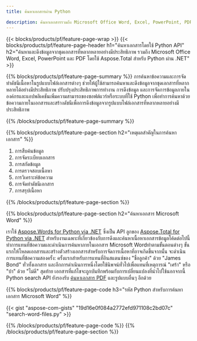 ```yaml
---
title: ค้นหาเอกสารผ่าน Python

description: ค้นหาเอกสารรวมถึง Microsoft Office Word, Excel, PowerPoint, PDF ผ่านแอปพลิเคชัน Python ของคุณ ค้นหาเอกสารออนไลน์ผ่านแอพ
---
```


{{< blocks/products/pf/feature-page-wrap >}}
{{< blocks/products/pf/feature-page-header h1="ค้นหาเอกสารโดยใช้ Python API" h2="ค้นหาและดึงข้อมูลจากชุดเอกสารที่หลากหลายอย่างมีประสิทธิภาพ รวมถึง Microsoft Office Word, Excel, PowerPoint และ PDF โดยใช้ Aspose.Total สำหรับ Python ผ่าน .NET" >}}

{{% blocks/products/pf/feature-page-summary %}}
การค้นหาข้อความและการจัดทำดัชนีเนื้อหาในรูปแบบไฟล์เอกสารต่างๆ ช่วยให้ผู้ใช้สามารถค้นหาและดึงข้อมูลจากชุดเอกสารที่หลากหลายได้อย่างมีประสิทธิภาพ ปรับปรุงประสิทธิภาพการทำงาน การดึงข้อมูล และการจัดการข้อมูลภายในองค์กรและแอปพลิเคชันเพิ่มความสามารถของซอฟต์แวร์หรือระบบที่ใช้ Python เพื่อทำการค้นหาด้วยข้อความภายในเอกสารและสร้างดัชนีเพื่อการดึงข้อมูลจากรูปแบบไฟล์เอกสารที่หลากหลายอย่างมีประสิทธิภาพ

{{% /blocks/products/pf/feature-page-summary  %}}

{{% blocks/products/pf/feature-page-section  h2="เหตุผลสำคัญในการค้นหาเอกสาร" %}}

1. การสืบค้นข้อมูล
1. การจัดระเบียบเอกสาร
1. การสกัดข้อมูล
1. การตรวจสอบเนื้อหา
1. การวิเคราะห์ข้อความ
1. การจัดทำดัชนีเอกสาร
1. การสรุปเนื้อหา

{{% /blocks/products/pf/feature-page-section %}}

{{% blocks/products/pf/feature-page-section  h2="ค้นหาเอกสาร Microsoft Word" %}}

เราใช้ [Aspose.Words for Python via .NET](https://products.aspose.com/words/python-net/) ซึ่งเป็น API ลูกของ [Aspose.Total for Python via .NET](https://products.aspose.com/total/python-net/) สำหรับงานเฉพาะที่เกี่ยวข้องกับการดึงและค้นหาเนื้อหาเอกสารข้อมูลโค้ดต่อไปนี้ทำการแทนที่ข้อความและดำเนินการค้นหาภายในเอกสาร Microsoft Wordทำตามขั้นตอนต่างๆ ขั้นแรกให้โหลดเอกสารและสร้างตัวสร้างเอกสารสำหรับการจัดการเนื้อหาที่อาจเกิดขึ้นจากนั้น จะดำเนินการแทนที่ข้อความสองครั้ง: ครั้งแรกสำหรับการแทนที่อินสแตนซ์ของ "ชื่อลูกค้า" ด้วย "James Bond" ทั่วทั้งเอกสาร และอีกการดำเนินการหนึ่งโดยใช้นิพจน์ทั่วไปเพื่อแทนที่เหตุการณ์ "เศร้า" หรือ "บ้า" ด้วย "ไม่ดี" สุดท้าย เอกสารที่แก้ไขจะถูกบันทึกพร้อมกับการเปลี่ยนแปลงที่นำไปใช้นอกจากนี้ Python search API ยังรองรับ [ค้นหาเอกสาร PDF](https://products.aspose.com/total/python-net/search/pdf/) และรูปแบบอื่นๆ อีกด้วย

{{% blocks/products/pf/feature-page-code h3="รหัส Python สำหรับการค้นหาเอกสาร Microsoft Word" %}}

{{< gist "aspose-com-gists" "19d16e0f084a2772efd971108c2bd07c" "search-word-files.py" >}}

{{% /blocks/products/pf/feature-page-code  %}}
{{% /blocks/products/pf/feature-page-section %}}
